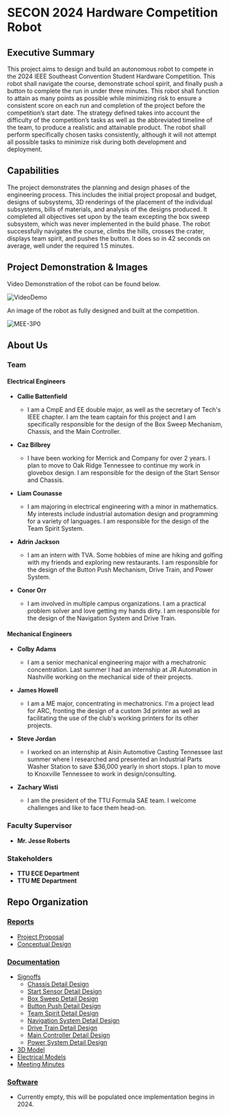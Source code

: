 # SECON 2024 Hardware Competition Robot

## Executive Summary

This project aims to design and build an autonomous robot to compete in the 2024 IEEE Southeast Convention Student Hardware Competition. This robot shall navigate the course, demonstrate school spirit, and finally push a button to complete the run in under three minutes. This robot shall function to attain as many points as possible while minimizing risk to ensure a consistent score on each run and completion of the project before the competition’s start date. The strategy defined takes into account the difficulty of the competition’s tasks as well as the
abbreviated timeline of the team, to produce a realistic and attainable product. The robot shall perform specifically chosen tasks consistently, although it will not attempt all possible
tasks to minimize risk during both development and deployment.


## Capabilities

The project demonstrates the planning and design phases of the engineering process. This includes the initial project proposal and budget, designs of subsystems, 3D renderings of the placement of the individual subsystems, bills of materials, and analysis of the designs produced. It completed all objectives set upon by the team excepting the box sweep subsystem, which was never implemented in the build phase. The robot successfully navigates the course, climbs the hills, crosses the crater, displays team spirit, and pushes the button. It does so in 42 seconds on average, well under the required 1.5 minutes.


## Project Demonstration & Images

Video Demonstration of the robot can be found below.

![VideoDemo](https://youtu.be/-hqi9rafyGQ?si=K_Vgbs53E9UbYPcJ)

An image of the robot as fully designed and built at the competition.

![MEE-3P0](https://github.com/cebttu/CapstoneTeam1/assets/143427017/4ddd982c-771b-4168-a133-3f33ed480cc2)

## About Us

### Team
#### Electrical Engineers

- **Callie Battenfield** <br />
  - I am a CmpE and EE double major, as well as the secretary of Tech's IEEE chapter. I am the team captain for this project and I am specifically responsible for the design of the Box Sweep Mechanism, Chassis, and the Main Controller.

- **Caz Bilbrey** <br />
  - I have been working for Merrick and Company for over 2 years. I plan to move to Oak Ridge Tennessee to continue my work in glovebox design. I am responsible for the design of the Start Sensor and Chassis. 

- **Liam Counasse** <br />
  - I am majoring in electrical engineering with a minor in mathematics. My interests include industrial automation design and programming for a variety of languages. I am responsible for the design of the Team Spirit System.

- **Adrin Jackson** <br />
  - I am an intern with TVA. Some hobbies of mine are hiking and golfing with my friends and exploring new restaurants. I am responsible for the design of the Button Push Mechanism, Drive Train, and Power System.

- **Conor Orr** <br />
  - I am involved in multiple campus organizations. I am a practical problem solver and love getting my hands dirty. I am responsible for the design of the Navigation System and Drive Train.

#### Mechanical Engineers

- **Colby Adams** <br />
  - I am a senior mechanical engineering major with a mechatronic concentration. Last summer I had an internship at JR Automation in Nashville working on the mechanical side of their projects.

- **James Howell** <br />
  - I am a ME major, concentrating in mechatronics. I'm a project lead for ARC, fronting the design of a custom 3d printer as well as facilitating the use of the club's working printers for its other projects.

- **Steve Jordan** <br />
  - I worked on an internship at Aisin Automotive Casting Tennessee last summer where I researched and presented an Industrial Parts Washer Station to save $36,000 yearly in short stops. I plan to move to Knoxville Tennessee to work in design/consulting.

- **Zachary Wisti** <br />
  - I am the president of the TTU Formula SAE team. I welcome challenges and like to face them head-on.

### Faculty Supervisor
- **Mr. Jesse Roberts**

### Stakeholders
- **TTU ECE Department**
- **TTU ME Department**

## Repo Organization
### [Reports](https://github.com/cebttu/CapstoneTeam1/blob/main/Reports)

- [Project Proposal](https://github.com/cebttu/CapstoneTeam1/blob/main/Reports/Project_Proposal_Final.pdf)
- [Conceptual Design](https://github.com/cebttu/CapstoneTeam1/blob/main/Reports/Capstone_Conceptual_Design_Final.pdf)

### [Documentation](https://github.com/cebttu/CapstoneTeam1/tree/main/Documentation)

- [Signoffs](https://github.com/cebttu/CapstoneTeam1/tree/main/Documentation/Signoffs)
  - [Chassis Detail Design]()
  - [Start Sensor Detail Design](https://github.com/cebttu/CapstoneTeam1/blob/main/Documentation/Signoffs/Start%20Sensor/Start_Sensor_Detail_Design.md)
  - [Box Sweep Detail Design]()
  - [Button Push Detail Design]()
  - [Team Spirit Detail Design]()
  - [Navigation System Detail Design]()
  - [Drive Train Detail Design]()
  - [Main Controller Detail Design]()
  - [Power System Detail Design]()
- [3D Model](https://github.com/cebttu/CapstoneTeam1/tree/main/Documentation/3D%20Models)
- [Electrical Models](https://github.com/cebttu/CapstoneTeam1/tree/main/Documentation/Electrical)
- [Meeting Minutes](https://github.com/cebttu/CapstoneTeam1/tree/main/Documentation/Meeting%20Minutes)

### [Software](https://github.com/cebttu/CapstoneTeam1/tree/main/Software)
- Currently empty, this will be populated once implementation begins in 2024.

